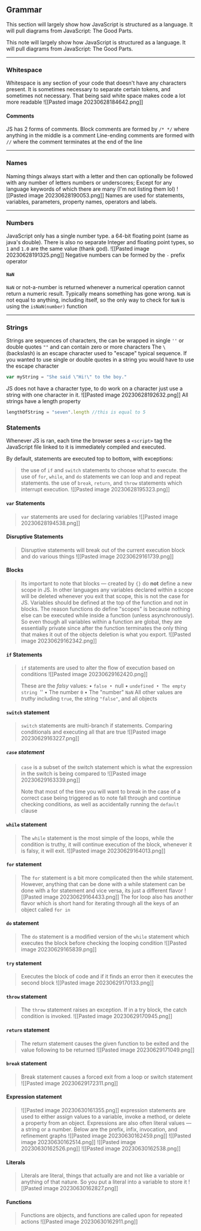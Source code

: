 ## Grammar
This section will largely show how JavaScript is structured as a language. It will pull diagrams from JavaScript: The Good Parts. 

This note will largely show how JavaScript is structured as a language. It will pull diagrams from JavaScript: The Good Parts. 
***
### Whitespace
Whitespace is any section of your code that doesn't have any characters present. It is sometimes necessary to separate certain tokens, and sometimes not necessary. That being said white space makes code a lot more readable
![[Pasted image 20230628184642.png]]
#### Comments
JS has 2 forms of comments.
	Block comments are formed by `/* */` where anything in the middle is a comment
	Line-ending comments are formed with `//` where the comment terminates at the end of the line
***
### Names
Naming things always start with a letter and then can optionally be followed with any number of letters numbers or underscores; Except for any language keywords of which there are many (I'm not listing them lol)
![[Pasted image 20230628190053.png]]
Names are used for statements, variables, parameters, property names, operators and labels.
***
### Numbers
JavaScript only has a single number type. a 64-bit floating point (same as java's double). There is also no separate Integer and floating point types, so `1` and `1.0` are the same value (thank god).
![[Pasted image 20230628191325.png]]
Negative numbers can be formed by the `-` prefix operator
#### `NaN`
`NaN` or not-a-number is returned whenever a numerical operation cannot return a numeric result. Typically means something has gone wrong. `NaN` is not equal to anything, including itself, so the only way to check for `NaN` is using the `isNaN(number)` function
***
### Strings
Strings are sequences of characters, the can be wrapped in single `''` or double quotes `""` and can contain zero or more characters
The `\` (backslash) is an escape character used to "escape" typical sequence. If you wanted to use single or double quotes in a string you would have to use the escape character
```Javascript
var myString = "She said \"Hi!\" to the boy."
```
JS does not have a character type, to do work on a character just use a string with one character in it.
![[Pasted image 20230628192632.png]]
All strings have a length property
```Javascript
lengthOfString = "seven".length //this is equal to 5
```
### Statements
Whenever JS is ran, each time the browser sees a `<script>` tag the JavaScript file linked to it is immediately compiled and executed. 

By default, statements are executed top to bottom, with exceptions:
>the use of `if` and `switch` statements to choose what to execute.
>the use of `for`, `while`, and `do` statements we can loop and and repeat statements.
>the use of `break`, `return`, and `throw` statements which interrupt execution.
>![[Pasted image 20230628195323.png]]

#### `var` Statements
>`var` statements are used for declaring variables
>![[Pasted image 20230628194538.png]]
>


#### Disruptive Statements
>Disruptive statements will break out of the current execution block and do various things
>![[Pasted image 20230629161739.png]]
>


#### Blocks
>Its important to note that blocks — created by `{}` do **not** define a new scope in JS. In other languages any variables declared within a scope will be deleted whenever you exit that scope, this is not the case for JS. Variables should be defined at the top of the function and not in blocks. The reason functions do define "scopes" is because nothing else can be executed while inside a function (unless asynchronously). So even though all variables within a function are global, they are essentially private since after the function terminates the only thing that makes it out of the objects deletion is what you export.
>![[Pasted image 20230629162342.png]]
>

#### `if` Statements
>`if` statements are used to alter the flow of execution based on conditions
>![[Pasted image 20230629162420.png]]
>
>These are the _falsy_ values:
>• `false
>• `null
>• `undefined
>• The empty string `''
>• The number `0`
>• The "number" `NaN`
>All other values are _truthy_ including `true`, the string `"false"`, and all objects

#### `switch` statement
>`switch` statements are multi-branch if statements. Comparing conditionals and executing all that are true
>![[Pasted image 20230629163227.png]]
##### `case` statement
>`case` is a subset of the switch statement which is what the expression in the switch is being compared to
>![[Pasted image 20230629163339.png]]
>
>Note that most of the time you will want to break in the case of a correct case being triggered as to note fall through and continue checking conditions, as well as accidentally running the `default` clause

#### `while` statement
>The `while` statement is the most simple of the loops, while the condition is truthy, it will continue execution of the block, whenever it is falsy, it will exit.
>![[Pasted image 20230629164013.png]]
>

#### `for` statement
>The `for` statement is a bit more complicated then the while statement. However, anything that can be done with a while statement can be done with a for statement and vice versa, its just a different flavor
>![[Pasted image 20230629164433.png]]
>The for loop also has another flavor which is short hand for iterating through all the keys of an object called `for in`
>

#### `do` statement
>The `do` statement is a modified version of the `while` statement which executes the block before checking the looping condition
>![[Pasted image 20230629165839.png]]
>

#### `try` statement
>Executes the block of code and if it finds an error then it executes the second block
>![[Pasted image 20230629170133.png]]

#### `throw` statement
>The `throw` statement raises an exception. If in a try block, the catch condition is invoked. 
>![[Pasted image 20230629170945.png]]
>

#### `return` statement
>The return statement causes the given function to be exited and the value following to be returned
>![[Pasted image 20230629171049.png]]
>

#### `break` statement
>Break statement causes a forced exit from a loop or switch statement
>![[Pasted image 20230629172311.png]]
>

#### Expression statement
>![[Pasted image 20230630161355.png]]
>expression statements are used to either assign values to a variable, invoke a method, or delete a property from an object. Expressions are also often literal values — a string or a number. 
>Below are the prefix, infix, invocation, and refinement graphs
>![[Pasted image 20230630162459.png]]
>![[Pasted image 20230630162514.png]]
>![[Pasted image 20230630162526.png]]
>![[Pasted image 20230630162538.png]]

#### Literals
>Literals are literal, things that actually are and not like a variable or anything of that nature. So you put a literal into a variable to store it
>![[Pasted image 20230630162827.png]]
>

#### Functions
>Functions are objects, and functions are called upon for repeated actions
>![[Pasted image 20230630162911.png]]
>
